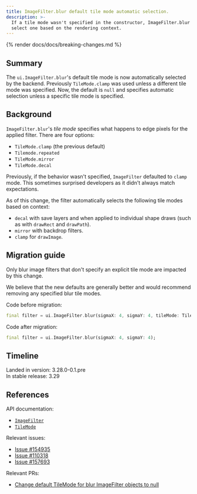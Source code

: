 ```yaml
---
title: ImageFilter.blur default tile mode automatic selection.
description: >-
  If a tile mode wasn't specified in the constructor, ImageFilter.blur will
  select one based on the rendering context.
---
```


{% render docs/docs/breaking-changes.md %}

## Summary

The `ui.ImageFilter.blur`'s default tile mode is
now automatically selected by the backend.
Previously `TileMode.clamp` was used unless a different tile mode was specified.
Now, the default is `null` and specifies automatic selection unless
a specific tile mode is specified.

## Background

`ImageFilter.blur`'s _tile mode_ specifies what happens to
edge pixels for the applied filter.
There are four options:

- `TileMode.clamp` (the previous default)
- `Tilemode.repeated`
- `TileMode.mirror`
- `TileMode.decal`

Previously, if the behavior wasn't specified,
`ImageFilter` defaulted to `clamp` mode.
This sometimes surprised developers as it didn't always match expectations.

As of this change, the filter automatically selects the
following tile modes based on context:

* `decal` with save layers and when applied to individual shape draws
          (such as with `drawRect` and `drawPath`).
* `mirror` with backdrop filters.
* `clamp` for `drawImage`.

## Migration guide

Only blur image filters that don't specify an explicit tile mode are
impacted by this change.

We believe that the new defaults are generally
better and would recommend removing any specified blur tile modes.

Code before migration:

```dart
final filter = ui.ImageFilter.blur(sigmaX: 4, sigmaY: 4, tileMode: TileMode.decal);
```

Code after migration:

```dart
final filter = ui.ImageFilter.blur(sigmaX: 4, sigmaY: 4);
```

## Timeline

Landed in version: 3.28.0-0.1.pre<br>
In stable release: 3.29

## References

API documentation:

* [`ImageFilter`][]
* [`TileMode`][]

Relevant issues:

* [Issue #154935][]
* [Issue #110318][]
* [Issue #157693][]

Relevant PRs:

* [Change default TileMode for blur ImageFilter objects to null][]

[`ImageFilter`]: {{site.api}}/flutter/dart-ui/ImageFilter-class.html
[`ImageFilter.blur`]: {{site.api}}/flutter/dart-ui/ImageFilter/ImageFilter.blur.html
[`TileMode`]: {{site.api}}/flutter/dart-ui/TileMode.html
[Issue #154935]: {{site.repo.flutter}}/issues/154935
[Issue #110318]: {{site.repo.flutter}}/issues/110318
[Issue #157693]: {{site.repo.flutter}}/issues/157693
[Change default TileMode for blur ImageFilter objects to null]: {{site.repo.engine}}/pull/55552
